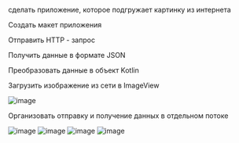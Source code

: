 сделать приложение, которое подгружает картинку из интернета

 Создать макет приложения
 
 Отправить HTTP - запрос
 
 Получить данные в формате JSON
 
 Преобразовать данные в объект Kotlin
 
 Загрузить изображение из сети в ImageView
 
 ![image](https://user-images.githubusercontent.com/97913101/216911798-87949def-0d62-4e0d-a565-62ec8fc7e3a9.png)

Организовать отправку и получение данных в отдельном потоке 

![image](https://user-images.githubusercontent.com/97913101/216911977-4bccfa06-d5c3-4db1-af98-69b83ba8d80d.png)
![image](https://user-images.githubusercontent.com/97913101/216912091-7dddc005-ce30-4e8c-8c4f-addc76cedad4.png)
![image](https://user-images.githubusercontent.com/97913101/216912132-d01dcee4-2448-431e-bdba-7605d783f20a.png)
![image](https://user-images.githubusercontent.com/97913101/216912172-f0737fda-43c8-43c0-a33a-b8646d6bb53a.png)

